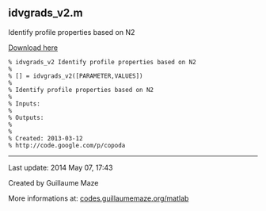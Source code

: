 ## idvgrads\_v2.m ##
Identify profile properties based on N2

[Download here](http://guillaumemaze.googlecode.com/svn/trunk/matlab/codes/geophysic/get_pyc_idvgrads_v2b.m)

```
% idvgrads_v2 Identify profile properties based on N2
%
% [] = idvgrads_v2([PARAMETER,VALUES])
% 
% Identify profile properties based on N2
%
% Inputs:
%
% Outputs:
%
%
% Created: 2013-03-12
% http://code.google.com/p/copoda
```

---

Last update: 2014 May 07, 17:43

Created by Guillaume Maze

More informations at: [codes.guillaumemaze.org/matlab](http://codes.guillaumemaze.org/matlab)
